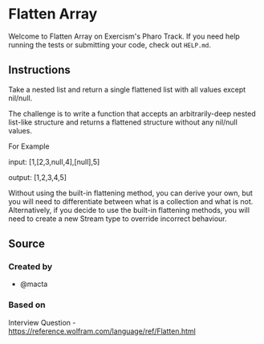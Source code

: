 # Flatten Array

Welcome to Flatten Array on Exercism's Pharo Track.
If you need help running the tests or submitting your code, check out `HELP.md`.

## Instructions

Take a nested list and return a single flattened list with all values except nil/null.

The challenge is to write a function that accepts an arbitrarily-deep nested list-like structure and returns a flattened structure without any nil/null values.

For Example

input: [1,[2,3,null,4],[null],5]

output: [1,2,3,4,5]

Without using the built-in flattening method, you can derive your own, but you will need to differentiate between what is a collection and what is not. Alternatively, if you decide to use the built-in flattening methods, you will need to create a new Stream type to override incorrect behaviour.

## Source

### Created by

- @macta

### Based on

Interview Question - https://reference.wolfram.com/language/ref/Flatten.html